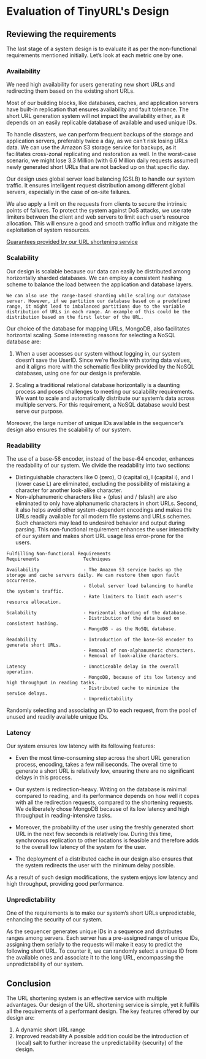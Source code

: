 # Evaluation of TinyURL's Design
## Reviewing the requirements
The last stage of a system design is to evaluate it as per the non-functional requirements mentioned initially. Let’s look at each metric one by one.

### Availability
We need high availability for users generating new short URLs and redirecting them based on the existing short URLs.

Most of our building blocks, like databases, caches, and application servers have built-in replication that ensures availability and fault tolerance. The short URL generation system will not impact the availability either, as it depends on an easily replicable database of available and used unique IDs.

To handle disasters, we can perform frequent backups of the storage and application servers, preferably twice a day, as we can’t risk losing URLs data. We can use the Amazon S3 storage service for backups, as it facilitates cross-zonal replicating and restoration as well. In the worst-case scenario, we might lose 3.3 Million (with 6.6 Million daily requests assumed) newly generated short URLs that are not backed up on that specific day.

Our design uses global server load balancing (GSLB) to handle our system traffic. It ensures intelligent request distribution among different global servers, especially in the case of on-site failures.

We also apply a limit on the requests from clients to secure the intrinsic points of failures. To protect the system against DoS attacks, we use rate limiters between the client and web servers to limit each user’s resource allocation. This will ensure a good and smooth traffic influx and mitigate the exploitation of system resources.

[Guarantees provided by our URL shortening service](./e.jpg)

### Scalability
Our design is scalable because our data can easily be distributed among horizontally sharded databases. We can employ a consistent hashing scheme to balance the load between the application and database layers.

```
We can also use the range-based sharding while scaling our database server. However, if we partition our database based on a predefined range, it might lead to imbalanced partitions due to the variable distribution of URLs in each range. An example of this could be the distribution based on the first letter of the URL.
```

Our choice of the database for mapping URLs, MongoDB, also facilitates horizontal scaling. Some interesting reasons for selecting a NoSQL database are:

1. When a user accesses our system without logging in, our system doesn’t save the UserID. Since we’re flexible with storing data values, and it aligns more with the schematic flexibility provided by the NoSQL databases, using one for our design is preferable.

2. Scaling a traditional relational database horizontally is a daunting process and poses challenges to meeting our scalability requirements. We want to scale and automatically distribute our system’s data across multiple servers. For this requirement, a NoSQL database would best serve our purpose.

Moreover, the large number of unique IDs available in the sequencer’s design also ensures the scalability of our system.

### Readability
The use of a base-58 encoder, instead of the base-64 encoder, enhances the readability of our system. We divide the readability into two sections:

- Distinguishable characters like 0 (zero), O (capital o), I (capital i), and l (lower case L) are eliminated, excluding the possibility of mistaking a character for another look-alike character.
- Non-alphanumeric characters like + (plus) and / (slash) are also eliminated to only have alphanumeric characters in short URLs. Second, it also helps avoid other system-dependent encodings and makes the URLs readily available for all modern file systems and URLs schemes. Such characters may lead to undesired behavior and output during parsing.
This non-functional requirement enhances the user interactivity of our system and makes short URL usage less error-prone for the users.

```
Fulfilling Non-functional Requirements
Requirements                Techniques

Availability                - The Amazon S3 service backs up the storage and cache servers daily. We can restore them upon fault occurrence.
                            - Global server load balancing to handle the system's traffic.
                            - Rate limiters to limit each user's resource allocation.

Scalability                 - Horizontal sharding of the database. 
                            - Distribution of the data based on consistent hashing.
                            - MongoDB - as the NoSQL database.

Readability                 - Introduction of the base-58 encoder to generate short URLs.
                            - Removal of non-alphanumeric characters.
                            - Removal of look-alike characters.

Latency                     - Unnoticeable delay in the overall operation.
                            - MongoDB, because of its low latency and high throughput in reading tasks.
                            - Distributed cache to minimize the service delays.
                            - Unpredictability
```

Randomly selecting and associating an ID to each request, from the pool of unused and readily available unique IDs.

### Latency
Our system ensures low latency with its following features:

- Even the most time-consuming step across the short URL generation process, encoding, takes a few milliseconds. The overall time to generate a short URL is relatively low, ensuring there are no significant delays in this process.

- Our system is redirection-heavy. Writing on the database is minimal compared to reading, and its performance depends on how well it copes with all the redirection requests, compared to the shortening requests. We deliberately chose MongoDB because of its low latency and high throughput in reading-intensive tasks.

- Moreover, the probability of the user using the freshly generated short URL in the next few seconds is relatively low. During this time, synchronous replication to other locations is feasible and therefore adds to the overall low latency of the system for the user.

- The deployment of a distributed cache in our design also ensures that the system redirects the user with the minimum delay possible.

As a result of such design modifications, the system enjoys low latency and high throughput, providing good performance.

### Unpredictability
One of the requirements is to make our system’s short URLs unpredictable, enhancing the security of our system.

As the sequencer generates unique IDs in a sequence and distributes ranges among servers. Each server has a pre-assigned range of unique IDs, assigning them serially to the requests will make it easy to predict the following short URL. To counter it, we can randomly select a unique ID from the available ones and associate it to the long URL, encompassing the unpredictability of our system.


## Conclusion
The URL shortening system is an effective service with multiple advantages. Our design of the URL shortening service is simple, yet it fulfills all the requirements of a performant design. The key features offered by our design are:

1. A dynamic short URL range
2. Improved readability
A possible addition could be the introduction of (local) salt to further increase the unpredictability (security) of the design.
